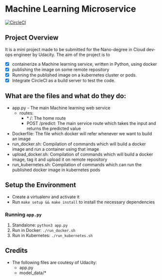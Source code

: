 # Machine Learning Microservice 
[ ![CircleCI](https://circleci.com/gh/NightWing1998/udacity-ml-microservice.svg?style=svg&circle-token=139d9f2658ed39258d7e43257aadd6fd1fb5bbbb) ](https://app.circleci.com/pipelines/github/NightWing1998/udacity-ml-microservice)

## Project Overview

It is a mini project made to be submitted for the Nano-degree in Cloud dev-ops engineer by Udacity. 
The aim of the project is to 
* [x] containerize a Machine learning service, written in Python, using docker
* [x] publishing the image on some remote repository
* [x] Running the published image on a kubernetes cluster or pods.
* [x] Integrate CircleCI as a build server to test the code.

## What are the files and what do they do:

* app.py - The main Machine learning web service 
    * routes:
        * \* /: The home route
        * POST /predict: The main service route which takes the input and returns the predicted value
* Dockerfile: The file which docker will refer whenever we want to build an image
* run_docker.sh: Compilation of commands which will build a docker image and run a container using that image 
* upload_docker.sh: Compilation of commands which will build a docker image, tag it and upload it on remote repository
* run_kubernetes.sh: Compilation of commands which can run the published docker image in kubernetes pods

## Setup the Environment

- Create a virtualenv and activate it
- Run `make setup && make install` to install the necessary dependencies

### Running `app.py`

1. Standalone: `python3 app.py`
2. Run in Docker: `./run_docker.sh`
3. Run in Kubernetes: `./run_kubernetes.sh`

## Credits

- The following files are coutesy of Udacity:
    * app.py
    * model_data/*